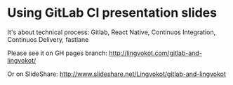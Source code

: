 # Using GitLab CI presentation slides

It's about technical process: Gitlab, React Native, Continuos Integration, Continuos Delivery, fastlane

Please see it on GH pages branch: http://lingvokot.com/gitlab-and-lingvokot/

Or on SlideShare: http://www.slideshare.net/Lingvokot/gitlab-and-lingvokot
